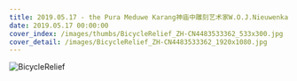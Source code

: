 ```yaml
---
title: 2019.05.17 - the Pura Meduwe Karang神庙中雕刻艺术家W.O.J.Nieuwenkamp的作品，印度尼西亚巴厘岛 (© John Elk III/Getty Images)
date: 2019.05.17 00:00:00
cover_index: /images/thumbs/BicycleRelief_ZH-CN4483533362_533x300.jpg
cover_detail: /images/BicycleRelief_ZH-CN4483533362_1920x1080.jpg
---
```


![BicycleRelief](/images/BicycleRelief_ZH-CN4483533362_1920x1080.jpg)
